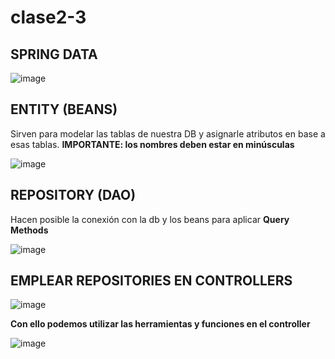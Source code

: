 # clase2-3

## SPRING DATA

![image](https://github.com/SergioABS-GTICS/clase2-3/assets/154263057/c131f065-135c-4c43-8b64-15efe59d6aaf)


## ENTITY (BEANS)

Sirven para modelar las tablas de nuestra DB y asignarle atributos en base a esas tablas. **IMPORTANTE: los nombres deben estar en minúsculas**

![image](https://github.com/SergioABS-GTICS/clase2-3/assets/154263057/6dbd9690-64cc-4d6f-9a6b-7235fadd7470)

## REPOSITORY (DAO)

Hacen posible la conexión con la db y los beans para aplicar **Query Methods**

![image](https://github.com/SergioABS-GTICS/clase2-3/assets/154263057/b81101e0-8bd2-4abf-96ae-56c01ca97a80)

## EMPLEAR REPOSITORIES EN CONTROLLERS

![image](https://github.com/SergioABS-GTICS/clase2-3/assets/154263057/8369de9f-7367-4a8d-9b42-c808213cdfd5)

**Con ello podemos utilizar las herramientas y funciones en el controller**

![image](https://github.com/SergioABS-GTICS/clase2-3/assets/154263057/7a52c4ff-b12d-452a-bf49-f402a22af8be)


